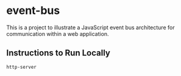 # event-bus

This is a project to illustrate a JavaScript event bus architecture for communication within a web application.

## Instructions to Run Locally
```
http-server
```